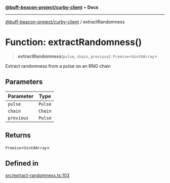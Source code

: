 [**@buff-beacon-project/curby-client**](../index.md) • **Docs**

***

[@buff-beacon-project/curby-client](../index.md) / extractRandomness

# Function: extractRandomness()

> **extractRandomness**(`pulse`, `chain`, `previous`): `Promise`\<`Uint8Array`\>

Extract randomness from a pulse on an RNG chain

## Parameters

| Parameter | Type |
| ------ | ------ |
| `pulse` | `Pulse` |
| `chain` | `Chain` |
| `previous` | `Pulse` |

## Returns

`Promise`\<`Uint8Array`\>

## Defined in

[src/extract-randomness.ts:103](https://github.com/buff-beacon-project/curby-js-client/blob/95397f5e9fcc8ad57ef410c54473862e0b83bc59/src/extract-randomness.ts#L103)
